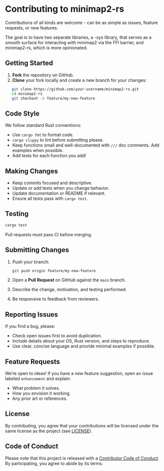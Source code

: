 # Contributing to minimap2-rs

Contributions of all kinds are welcome - can be as simple as issues, feature requests, or new features.

The goal is to have two separate libraries, a -sys library, that serves as a smooth surface for interacting with minimap2 via the FFI barrier, and minimap2-rs, which is more opinionated.

## Getting Started
1. **Fork** the repository on GitHub.  
2. **Clone** your fork locally and create a new branch for your changes:
```bash
   git clone https://github.com/your-username/minimap2-rs.git
   cd minimap2-rs
   git checkout -b feature/my-new-feature
```

## Code Style

We follow standard Rust conventions:

* Use `cargo fmt` to format code.
* `cargo clippy` to lint before submitting please.
* Keep functions small and well-documented with `///` doc comments. Add examples when possible.
* Add tests for each function you add!

## Making Changes

* Keep commits focused and descriptive.
* Update or add tests when you change behavior.
* Update documentation or README if relevant.
* Ensure all tests pass with `cargo test`.

## Testing

```bash
cargo test
```

Pull requests must pass CI before merging.

## Submitting Changes

1. Push your branch:

   ```bash
   git push origin feature/my-new-feature
   ```
2. Open a **Pull Request** on GitHub against the `main` branch.
3. Describe the change, motivation, and testing performed.
4. Be responsive to feedback from reviewers.

## Reporting Issues

If you find a bug, please:

* Check open issues first to avoid duplication.
* Include details about your OS, Rust version, and steps to reproduce.
* Use clear, concise language and provide minimal examples if possible.

## Feature Requests

We’re open to ideas!
If you have a new feature suggestion, open an issue labeled `enhancement` and explain:

* What problem it solves.
* How you envision it working.
* Any prior art or references.

## License

By contributing, you agree that your contributions will be licensed under the same
license as the project (see [LICENSE](LICENSE)).

## Code of Conduct

Please note that this project is released with a [Contributor Code of Conduct](CODE_OF_CONDUCT.md).
By participating, you agree to abide by its terms.

